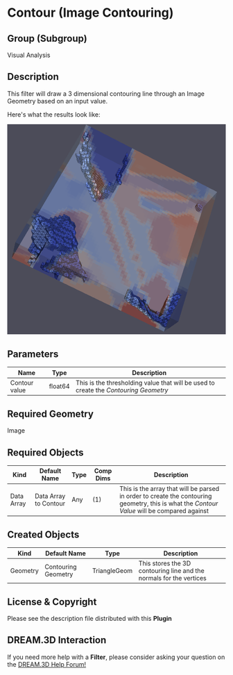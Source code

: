 # Contour (Image Contouring)

## Group (Subgroup)

Visual Analysis

## Description

This filter will draw a 3 dimensional contouring line through an Image Geometry based on an input value.

Here's what the results look like:

![3D-Contouring](Images/3D-contouring.png)

## Parameters

| Name | Type | Description |
|------------|------| --------------------------------- |
| Contour value | float64 | This is the thresholding value that will be used to create the *Contouring Geometry* |

## Required Geometry

Image

## Required Objects

| Kind                      | Default Name | Type     | Comp Dims | Description                                 |
|---------------------------|--------------|----------|--------|---------------------------------------------|
| Data Array | Data Array to Contour | Any | (1) | This is the array that will be parsed in order to create the contouring geometry, this is what the *Contour Value* will be compared against |

## Created Objects

| Kind         | Default Name | Type | Description                                    |
|--------------|---------------|------|-----------------------------------------------|
| Geometry | Contouring Geometry | TriangleGeom | This stores the 3D contouring line and the normals for the vertices |

## License & Copyright

Please see the description file distributed with this **Plugin**

## DREAM.3D Interaction

If you need more help with a **Filter**, please consider asking your question on the [DREAM.3D Help Forum!](https://github.com/BlueQuartzSoftware/DREAM3DNX-Issues)
